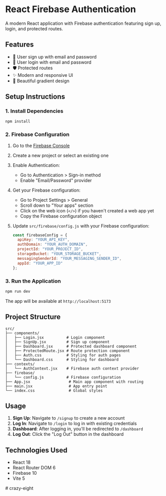 # React Firebase Authentication

A modern React application with Firebase authentication featuring sign up, login, and protected routes.

## Features

- 🔐 User sign up with email and password
- 🔑 User login with email and password
- 🛡️ Protected routes
- ✨ Modern and responsive UI
- 🎨 Beautiful gradient design

## Setup Instructions

### 1. Install Dependencies

```bash
npm install
```

### 2. Firebase Configuration

1. Go to the [Firebase Console](https://console.firebase.google.com/)
2. Create a new project or select an existing one
3. Enable Authentication:
   - Go to Authentication > Sign-in method
   - Enable "Email/Password" provider
4. Get your Firebase configuration:
   - Go to Project Settings > General
   - Scroll down to "Your apps" section
   - Click on the web icon (`</>`) if you haven't created a web app yet
   - Copy the Firebase configuration object

5. Update `src/firebase/config.js` with your Firebase configuration:
   ```javascript
   const firebaseConfig = {
     apiKey: "YOUR_API_KEY",
     authDomain: "YOUR_AUTH_DOMAIN",
     projectId: "YOUR_PROJECT_ID",
     storageBucket: "YOUR_STORAGE_BUCKET",
     messagingSenderId: "YOUR_MESSAGING_SENDER_ID",
     appId: "YOUR_APP_ID"
   };
   ```

### 3. Run the Application

```bash
npm run dev
```

The app will be available at `http://localhost:5173`

## Project Structure

```
src/
├── components/
│   ├── Login.jsx          # Login component
│   ├── SignUp.jsx         # Sign up component
│   ├── Dashboard.jsx      # Protected dashboard component
│   ├── ProtectedRoute.jsx # Route protection component
│   ├── Auth.css           # Styling for auth pages
│   └── Dashboard.css      # Styling for dashboard
├── contexts/
│   └── AuthContext.jsx    # Firebase auth context provider
├── firebase/
│   └── config.js          # Firebase configuration
├── App.jsx                 # Main app component with routing
├── main.jsx                # App entry point
└── index.css               # Global styles
```

## Usage

1. **Sign Up**: Navigate to `/signup` to create a new account
2. **Log In**: Navigate to `/login` to log in with existing credentials
3. **Dashboard**: After logging in, you'll be redirected to `/dashboard`
4. **Log Out**: Click the "Log Out" button in the dashboard

## Technologies Used

- React 18
- React Router DOM 6
- Firebase 10
- Vite 5

#   c r a z y - e i g h t  
 